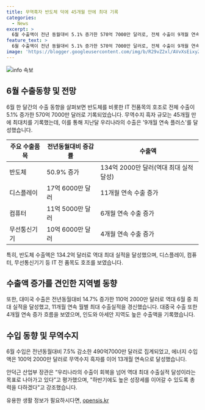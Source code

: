 ```yaml
---
title: 무역흑자 반도체 덕에 45개월 만에 최대 기록
categories:
  - News
excerpt: >
  6월 수출액이 전년 동월대비 5.1% 증가한 570억 7000만 달러로, 전체 수출이 9개월 연속 플러스를 기록하며, 반도체 등 IT 전품목의 호조에 힘입어 무역수지 흑자 규모는 45개월 만에 최대치를 기록했다. 특히 반도체 수출액은 134억2000만 달러로 역대 최대 실적을 달성했고, 대미 수출은 11개월 연속 월별 최대 실적을 경신했다. 이로 인해 6월 무역수지는 80억 달러의 흑자를 기록했으며, 산업부 장관은 하반기에도 높은 성장세를 이어가기 위해 총력을 다하겠다고 강조했다.
feature_text: >
  6월 수출액이 전년 동월대비 5.1% 증가한 570억 7000만 달러로, 전체 수출이 9개월 연속 플러스를 기록하며, 반도체 등 IT 전품목의 호조에 힘입어 무역수지 흑자 규모는 45개월 만에 최대치를 기록했다. 특히 반도체 수출액은 134억2000만 달러로 역대 최대 실적을 달성했고, 대미 수출은 11개월 연속 월별 최대 실적을 경신했다. 이로 인해 6월 무역수지는 80억 달러의 흑자를 기록했으며, 산업부 장관은 하반기에도 높은 성장세를 이어가기 위해 총력을 다하겠다고 강조했다.
image: 'https://blogger.googleusercontent.com/img/b/R29vZ2xl/AVvXsEixyZcFfHzMRdzZMjFBmAUKJYCLCGyLL1o632UiGVXcaFdKo_bkvkuCioo0uUKlGfBVcT3P84aROyZIXSBEx3Aw5nCQ3pTgDom1WDC4m8eifvWiAmWEEVb4x6G_l8C0QH225ldMjyaFvpxGEBGNO37VmDTDMHGhJPq73UglMfDca1-0aw/s1600/blogspot.png'
---
```


<p><img src="https://blogger.googleusercontent.com/img/b/R29vZ2xl/AVvXsEixyZcFfHzMRdzZMjFBmAUKJYCLCGyLL1o632UiGVXcaFdKo_bkvkuCioo0uUKlGfBVcT3P84aROyZIXSBEx3Aw5nCQ3pTgDom1WDC4m8eifvWiAmWEEVb4x6G_l8C0QH225ldMjyaFvpxGEBGNO37VmDTDMHGhJPq73UglMfDca1-0aw/s1600/blogspot.png" alt="info 속보" /></p>

<h2 data-ke-size="size26">6월 수출동향 및 전망</h2>

<p data-ke-size="size16">6월 한 달간의 수출 동향을 살펴보면 반도체를 비롯한 IT 전품목의 호조로 전체 수출이 5.1% 증가한 570억 7000만 달러로 기록되었습니다. 무역수지 흑자 규모는 45개월 만에 최대치를 기록했는데, 이를 통해 지난달 우리나라의 수출은 '9개월 연속 플러스'를 달성했습니다.</p>

<table>
<thead>
<tr>
<th>주요 수출품목</th>
<th>전년동월대비 증감률</th>
<th>수출액</th>
</tr>
</thead>
<tbody>
<tr>
<td>반도체</td>
<td>50.9% 증가</td>
<td>134억 2000만 달러(역대 최대 실적 달성)</td>
</tr>
<tr>
<td>디스플레이</td>
<td>17억 6000만 달러</td>
<td>11개월 연속 수출 증가</td>
</tr>
<tr>
<td>컴퓨터</td>
<td>11억 5000만 달러</td>
<td>6개월 연속 수출 증가</td>
</tr>
<tr>
<td>무선통신기기</td>
<td>10억 6000만 달러</td>
<td>4개월 연속 수출 증가</td>
</tr>
</tbody>
</table>

<p data-ke-size="size16">특히, 반도체 수출액은 134.2억 달러로 역대 최대 실적을 달성했으며, 디스플레이, 컴퓨터, 무선통신기기 등 IT 전 품목도 호조를 보였습니다.</p>

<h2 data-ke-size="size26">수출액 증가를 견인한 지역별 동향</h2>

<p data-ke-size="size16">또한, 대미국 수출은 전년동월대비 14.7% 증가한 110억 2000만 달러로 역대 6월 중 최대 실적을 달성했고, 11개월 연속 월별 최대 수출실적을 경신했습니다. 대중국 수출 또한 4개월 연속 증가 흐름을 보였으며, 인도와 아세안 지역도 높은 수출액을 기록했습니다.</p>

<h2 data-ke-size="size26">수입 동향 및 무역수지</h2>

<p data-ke-size="size16">6월 수입은 전년동월대비 7.5% 감소한 490억7000만 달러로 집계되었고, 에너지 수입액은 100억 2000만 달러로 무역수지 흑자를 이어 13개월 연속으로 달성했습니다.</p>

<p data-ke-size="size16">안덕근 산업부 장관은 “우리나라의 수출이 회복을 넘어 역대 최대 수출실적 달성이라는 목표로 나아가고 있다”고 평가했으며, "하반기에도 높은 성장세를 이어갈 수 있도록 총력을 다하겠다"고 강조했습니다.</p>
유용한 생활 정보가 필요하시다면, <a href="https://opensis.kr" rel="dofollow">opensis.kr</a>


